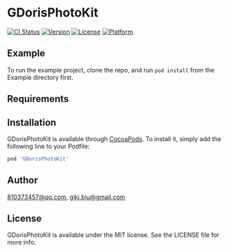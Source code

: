 # GDorisPhotoKit

[![CI Status](https://img.shields.io/travis/810373457@qq.com/GDorisPhotoKit.svg?style=flat)](https://travis-ci.org/810373457@qq.com/GDorisPhotoKit)
[![Version](https://img.shields.io/cocoapods/v/GDorisPhotoKit.svg?style=flat)](https://cocoapods.org/pods/GDorisPhotoKit)
[![License](https://img.shields.io/cocoapods/l/GDorisPhotoKit.svg?style=flat)](https://cocoapods.org/pods/GDorisPhotoKit)
[![Platform](https://img.shields.io/cocoapods/p/GDorisPhotoKit.svg?style=flat)](https://cocoapods.org/pods/GDorisPhotoKit)

## Example

To run the example project, clone the repo, and run `pod install` from the Example directory first.

## Requirements

## Installation

GDorisPhotoKit is available through [CocoaPods](https://cocoapods.org). To install
it, simply add the following line to your Podfile:

```ruby
pod 'GDorisPhotoKit'
```

## Author

810373457@qq.com, giki.biu@gmail.com

## License

GDorisPhotoKit is available under the MIT license. See the LICENSE file for more info.
